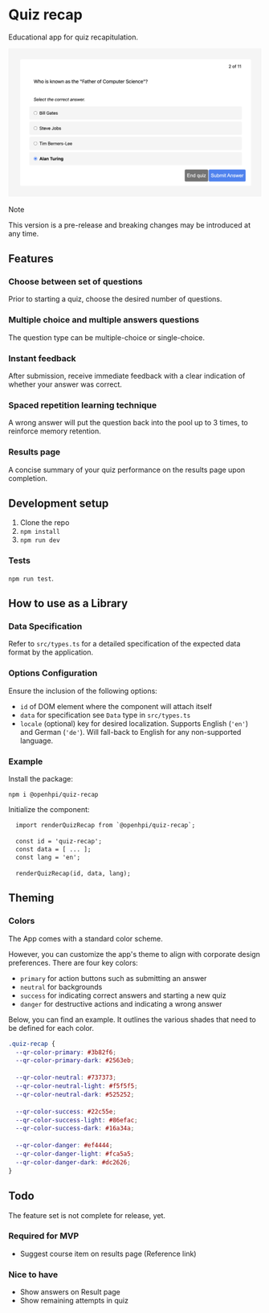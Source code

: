 # Quiz recap

Educational app for quiz recapitulation.

![Screenshot showing the component](./docs/assets//quiz-recap.png)

> [!NOTE]
> This version is a pre-release and breaking changes may be introduced at any time.

## Features

### Choose between set of questions

Prior to starting a quiz, choose the desired number of questions.

### Multiple choice and multiple answers questions

The question type can be multiple-choice or single-choice.

### Instant feedback

After submission, receive immediate feedback with a clear indication of whether your answer was correct.

### Spaced repetition learning technique

A wrong answer will put the question back into the pool up to 3 times, to reinforce memory retention.

### Results page

A concise summary of your quiz performance on the results page upon completion.

## Development setup

1. Clone the repo
2. `npm install`
3. `npm run dev`

### Tests

`npm run test`.

## How to use as a Library

### Data Specification

Refer to `src/types.ts` for a detailed specification of the expected data format by the application.

### Options Configuration

Ensure the inclusion of the following options:

- `id` of DOM element where the component will attach itself
- `data` for specification see `Data` type in `src/types.ts`
- `locale` (optional) key for desired localization. Supports English (`'en'`) and German (`'de'`). Will fall-back to English for any
  non-supported language.

### Example

Install the package:

```node
npm i @openhpi/quiz-recap
```

Initialize the component:

```JS
  import renderQuizRecap from `@openhpi/quiz-recap`;

  const id = 'quiz-recap';
  const data = [ ... ];
  const lang = 'en';

  renderQuizRecap(id, data, lang);
```

## Theming

### Colors

The App comes with a standard color scheme.

However, you can customize the app's theme to align with corporate design preferences. There are four key colors:

- `primary` for action buttons such as submitting an answer
- `neutral` for backgrounds
- `success` for indicating correct answers and starting a new quiz
- `danger` for destructive actions and indicating a wrong answer

Below, you can find an example.
It outlines the various shades that need to be defined for each color.

```css
.quiz-recap {
  --qr-color-primary: #3b82f6;
  --qr-color-primary-dark: #2563eb;

  --qr-color-neutral: #737373;
  --qr-color-neutral-light: #f5f5f5;
  --qr-color-neutral-dark: #525252;

  --qr-color-success: #22c55e;
  --qr-color-success-light: #86efac;
  --qr-color-success-dark: #16a34a;

  --qr-color-danger: #ef4444;
  --qr-color-danger-light: #fca5a5;
  --qr-color-danger-dark: #dc2626;
}
```

## Todo

The feature set is not complete for release, yet.

### Required for MVP

- Suggest course item on results page (Reference link)

### Nice to have

- Show answers on Result page
- Show remaining attempts in quiz
